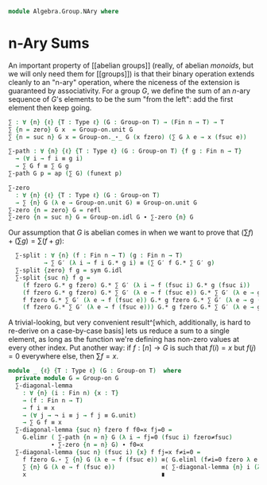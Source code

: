 <!--
```agda
open import Algebra.Group.Ab
open import Algebra.Group

open import Cat.Prelude

open import Data.Fin
```
-->

```agda
module Algebra.Group.NAry where
```

# n-Ary Sums

An important property of [[abelian groups]] (really, of abelian
_monoids_, but we will only need them for [[groups]]) is that their
binary operation extends cleanly to an "n-ary" operation, where the
niceness of the extension is guaranteed by associativity. For a group
$G$, we define the sum of an $n$-ary sequence of $G$'s elements to be
the sum "from the left": add the first element then keep going.

```agda
∑ : ∀ {n} {ℓ} {T : Type ℓ} (G : Group-on T) → (Fin n → T) → T
∑ {n = zero} G x  = Group-on.unit G
∑ {n = suc n} G x = Group-on._⋆_ G (x fzero) (∑ G λ e → x (fsuc e))

∑-path : ∀ {n} {ℓ} {T : Type ℓ} (G : Group-on T) {f g : Fin n → T}
  → (∀ i → f i ≡ g i)
  → ∑ G f ≡ ∑ G g
∑-path G p = ap (∑ G) (funext p)

∑-zero
  : ∀ {n} {ℓ} {T : Type ℓ} (G : Group-on T)
  → ∑ {n} G (λ e → Group-on.unit G) ≡ Group-on.unit G
∑-zero {n = zero} G = refl
∑-zero {n = suc n} G = Group-on.idl G ∙ ∑-zero {n} G
```

<!--
```agda
module _ {ℓ} {T : Type ℓ} (G : Abelian-group-on T) where
  private
    module G = Abelian-group-on G
    G′ = Abelian→Group-on G
```
-->

Our assumption that $G$ is abelian comes in when we want to prove that
$(\sum f) + (\sum g) = \sum (f + g)$:

```agda
  ∑-split : ∀ {n} (f : Fin n → T) (g : Fin n → T)
          → ∑ G′ (λ i → f i G.* g i) ≡ (∑ G′ f G.* ∑ G′ g)
  ∑-split {zero} f g = sym G.idl
  ∑-split {suc n} f g =
    (f fzero G.* g fzero) G.* ∑ G′ (λ i → f (fsuc i) G.* g (fsuc i))              ≡⟨ ap₂ G._*_ refl (∑-split (λ e → f (fsuc e)) (λ e → g (fsuc e))) ⟩
    (f fzero G.* g fzero) G.* ∑ G′ (λ e → f (fsuc e)) G.* ∑ G′ (λ e → g (fsuc e)) ≡⟨ G.pullr (G.extendl G.commutes) ⟩
    f fzero G.* ∑ G′ (λ e → f (fsuc e)) G.* g fzero G.* ∑ G′ (λ e → g (fsuc e))   ≡⟨ G.associative ⟩
    (f fzero G.* ∑ G′ (λ e → f (fsuc e))) G.* g fzero G.* ∑ G′ (λ e → g (fsuc e)) ∎
```

A trivial-looking, but very convenient result^[which, additionally, is
hard to re-derive on a case-by-case basis] lets us reduce a sum to a
single element, as long as the function we're defining has non-zero
values at every other index. Put another way: if $f : [n] \to G$ is such
that $f(i) = x$ but $f(j) = 0$ everywhere else, then $\sum f = x$.

```agda
module _ {ℓ} {T : Type ℓ} (G : Group-on T)  where
  private module G = Group-on G
  ∑-diagonal-lemma
    : ∀ {n} (i : Fin n) {x : T}
    → (f : Fin n → T)
    → f i ≡ x
    → (∀ j → ¬ i ≡ j → f j ≡ G.unit)
    → ∑ G f ≡ x
  ∑-diagonal-lemma {suc n} fzero f f0=x fj=0 =
    G.elimr ( ∑-path {n = n} G (λ i → fj=0 (fsuc i) fzero≠fsuc)
            ∙ ∑-zero {n = n} G) ∙ f0=x
  ∑-diagonal-lemma {suc n} (fsuc i) {x} f fj=x f≠i=0 =
    f fzero G.⋆ ∑ {n} G (λ e → f (fsuc e)) ≡⟨ G.eliml (f≠i=0 fzero λ e → fzero≠fsuc (sym e)) ⟩
    ∑ {n} G (λ e → f (fsuc e))             ≡⟨ ∑-diagonal-lemma {n} i (λ e → f (fsuc e)) fj=x (λ j i≠j → f≠i=0 (fsuc j) (λ e → i≠j (fsuc-inj e))) ⟩
    x                                      ∎
```
